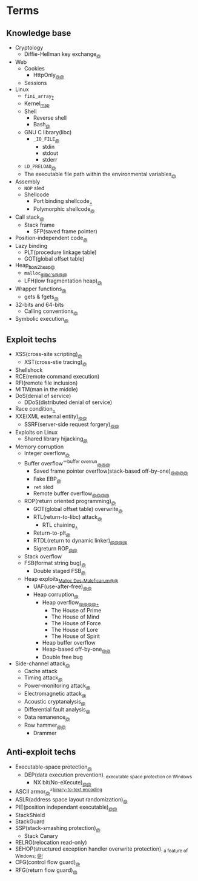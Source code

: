 # Terms

## Knowledge base
  - Cryptology
    - Diffie-Hellman key exchange<sub>[@](https://en.wikipedia.org/wiki/Diffie%E2%80%93Hellman_key_exchange)</sub>
  - Web
    - Cookies
      - HttpOnly<sub>[@](https://www.owasp.org/index.php/HttpOnly)[@](http://its21c.net/224)</sub>
    - Sessions
  - Linux
    - `fini_array`<sub>[?](http://yhcting.tistory.com/50)</sub>
    - Kernel<sub>[map](http://www.makelinux.net/kernel_map/)</sub>
    - Shell
      - Reverse shell
      - Bash<sub>[@](https://wiki.kldp.org/HOWTO/html/Adv-Bash-Scr-HOWTO/)</sub>
    - GNU C library(libc)
      - `_IO_FILE`<sub>[@](http://hacksg.tistory.com/35)</sub>
        - stdin
        - stdout
        - stderr
    - `LD_PRELOAD`<sub>[@](https://rafalcieslak.wordpress.com/2013/04/02/dynamic-linker-tricks-using-ld_preload-to-cheat-inject-features-and-investigate-programs/)</sub>
    - The executable file path within the environmental variables<sub>[@](http://www.hackerschool.org/HS_Boards/zboard.php?id=QNA_system&page=2&sn1=&divpage=1&sn=off&ss=on&sc=on&select_arrange=headnum&desc=asc&no=1833)</sub>
  - Assembly
    - `NOP` sled
    - Shellcode
      - Port binding shellcode<sub>[+](http://pwnbit.kr/34)</sub>
      - Polymorphic shellcode<sub>[@](https://gist.github.com/wlzla000/3b3b23b71d0cd9dd29086929247e3ad5#file-polymorphic_shellcode_meaning-korean-md)</sub>
  - Call stack<sub>[@](https://en.wikipedia.org/wiki/Call_stack)</sub>
    - Stack frame
      - SFP(saved frame pointer)
  - Position-independent code<sub>[@](https://en.wikipedia.org/wiki/Position-independent_code)</sub>
  - Lazy binding
    - PLT(procedure linkage table)
    - GOT(global offset table)
  - Heap<sub>[how2heap](https://github.com/shellphish/how2heap)[@](http://tribal1012.tistory.com/45)</sub>
    - `malloc`<sub>[glibc's](http://mashirogod.dothome.co.kr/index.php/2016/05/11/glibc-malloc-1/)[@](http://tribal1012.tistory.com/78)[@](https://sploitfun.wordpress.com/2015/02/10/understanding-glibc-malloc/)[@](https://sploitfun.wordpress.com/2015/02/11/syscalls-used-by-malloc/)</sub>
    - LFH(low fragmentation heap)<sub>[@](http://blog.naver.com/websearch/70084608475)</sub>
  - Wrapper functions<sub>[@](https://en.wikipedia.org/wiki/Wrapper_function#Library_functions_and_system_calls)</sub>
    - gets & fgets<sub>[@](http://tribal1012.tistory.com/9)</sub>
  - 32-bits and 64-bits
    - Calling conventions<sub>[@](http://tribal1012.tistory.com/13)</sub>
  - Symbolic execution<sub>[@](https://en.wikipedia.org/wiki/Symbolic_execution)</sub>

## Exploit techs
  - XSS(cross-site scripting)<sub>[@](https://www.owasp.org/index.php/Cross-site_Scripting_(XSS))</sub>
    - XST(cross-stie tracing)<sub>[@](https://www.owasp.org/index.php/Cross_Site_Tracing)</sub>
  - Shellshock
  - RCE(remote command execution)
  - RFI(remote file inclusion)
  - MITM(man in the middle)
  - DoS(denial of service)
    - DDoS(distributed denial of service)
  - Race condition<sub>[+](http://pwn3r.tistory.com/entry/Docs-Exploiting-Race-Condition-Vulnerability-with-Unix-Signal)</sub>
  - XXE(XML external entity)<sub>[@](http://hyunmini.tistory.com/66)[@](https://beistlab.files.wordpress.com/2015/01/grayhash_intro_xxe.pdf)</sub>
    - SSRF(server-side request forgery)<sub>[@](http://resources.infosecinstitute.com/the-ssrf-vulnerability/)[@](https://docs.google.com/document/d/1v1TkWZtrhzRLy0bYXBcdLUedXGb9njTNIJXa3u9akHM/edit)</sub>
  - Exploits on Linux
    - Shared library hijacking<sub>[@](http://sosal.tistory.com/125)</sub>
  - Memory corruption
    - Integer overflow<sub>[@](https://www.exploit-db.com/docs/28477.pdf)</sub>
    - Buffer overflow<sup>＝buffer overrun</sup><sub>[@](https://en.wikipedia.org/wiki/Buffer_overflow)[@](http://research.hackerschool.org/Datas/Research_Lecture/overflow.txt)[@](https://www.google.co.kr/url?sa=t&rct=j&q=&esrc=s&source=web&cd=1&cad=rja&uact=8&ved=0ahUKEwiU37C3l_zNAhVLnZQKHTaMDaUQFggaMAA&url=http%3A%2F%2Freverserbobt.tistory.com%2Fattachment%2Fik2.pdf&usg=AFQjCNEAxotScMS1sX9VDrmZNVJra7IhWg&sig2=SXN-GS4KHoUcDxi_TerIzA&bvm=bv.127178174,d.dGo)</sub>
      - Saved frame pointer overflow(stack-based off-by-one)<sub>[@](http://research.hackerschool.org/Datas/Research_Lecture/sfp.txt)[@](https://sploitfun.wordpress.com/2015/06/07/off-by-one-vulnerability-stack-based-2/)[@](http://s2kiess.blog.me/220070346721)[@](http://orang.tistory.com/entry/%ED%95%B4%EC%BB%A4%EC%8A%A4%EC%BF%A8-LOB-golem-darkknight-by-ORANG)</sub>
      - Fake EBP<sub>[@](http://jhchoi781.tistory.com/49)</sub>
      - `ret` sled
      - Remote buffer overflow<sub>[@](http://research.hackerschool.org/Datas/Research_Lecture/remote1.txt)[@](http://research.hackerschool.org/Datas/Research_Lecture/remote2.txt)[@](http://www.areanetworking.it/explanation-of-a-remote-buffer-overflow-vulnerability.html)[@](http://www.hackerschool.org/Sub_Html/HS_University/BOF/essential/PDF_Files/19.pdf)</sub>
    - ROP(return oriented programming)<sub>[@](http://kblab.tistory.com/223)</sub>
      - GOT(global offset table) overwrite<sub>[@](https://sploitfun.wordpress.com/2015/05/08/bypassing-aslr-part-iii/)</sub>
      - RTL(return-to-libc) attack<sub>[@](https://en.wikipedia.org/wiki/Return-to-libc_attack)</sub>
        - RTL chaining<sub>[+](http://pwn3r.tistory.com/entry/Docs-Linux-Binary-Exploitation-without-PPR-based-Callchaining)</sub>
      - Return-to-plt<sub>[@](https://en.wikipedia.org/wiki/Return-to-libc_attack)</sub>
      - RTDL(return to dynamic linker)<sub>[@](http://www.slideserve.com/avel/return-to-dynamic-linker)[@](http://blackcon.tistory.com/attachment/cfile3.uf@25402048547742A0239402.pdf)[@](http://gooverto.tistory.com/attachment/cfile28.uf@21305D3B52FD21730AF17D.pdf)[@](http://gooverto.tistory.com/entry/Return-To-DL-Exploitation)</sub>
      - Sigreturn ROP<sub>[@](http://0x36.blogspot.kr/2014/06/sigreturn-rop-exploitation-technique.html)[@](http://tribal1012.tistory.com/16)</sub>
    - Stack overflow
    - FSB(format string bug)<sub>[@](http://resources.infosecinstitute.com/format-string-bug-exploration)</sub>
      - Double staged FSB<sub>[@](http://pwn3r.tistory.com/attachment/cfile28.uf@2754A34951D4322D2D22A3.pdf)</sub>
    - Heap exploits<sub>[Malloc Des-Maleficarum](http://phrack.org/issues/66/10.html)</sub><sub>[@](http://www.mathyvanhoef.com/2013/02/understanding-heap-exploiting-heap.html)</sub><sub>[@](http://madbee.tistory.com/6)</sub>
      - UAF(use-after-free)<sub>[@](https://sploitfun.wordpress.com/2015/06/16/use-after-free/)[@](https://www.google.co.kr/url?sa=t&rct=j&q=&esrc=s&source=web&cd=8&cad=rja&uact=8&ved=0ahUKEwiR4ZL9lvzNAhXLlZQKHY2yD2IQFgg9MAc&url=http%3A%2F%2Fcd80.tistory.com%2Fattachment%2Fcfile5.uf%402726DE505317492D17DB49.pdf&usg=AFQjCNF0zt9UVCFshz9ynAs88qJ-hKS5Hw&sig2=X-Iv3tLg3uHy0dkOySdsXQ&bvm=bv.127178174,d.dGo)</sub>
      - Heap corruption<sub>[@](http://homes.soic.indiana.edu/yh33/Teaching/I433-2016/lec13-HeapAttacks.pdf)</sub>
        - Heap overflow<sub>[@](http://tribal1012.tistory.com/77)[@](http://coffeenix.net/data_repository/txt/Corezine-3-2.txt)[@](https://sploitfun.wordpress.com/2015/02/26/heap-overflow-using-unlink/)[@](https://sploitfun.wordpress.com/2015/03/04/heap-overflow-using-malloc-maleficarum/)[+](https://bpsecblog.wordpress.com/2016/08/31/translate_fastbin/)</sub>
          - The House of Prime
          - The House of Mind
          - The House of Force
          - The House of Lore
          - The House of Spirit
        - Heap buffer overflow
        - Heap-based off-by-one<sub>[@](https://sploitfun.wordpress.com/2015/06/09/off-by-one-vulnerability-heap-based/)[@](https://googleprojectzero.blogspot.kr/2014/08/the-poisoned-nul-byte-2014-edition.html)</sub>
        - Double free bug
  - Side-channel attack<sub>[@](https://en.wikipedia.org/wiki/Side-channel_attack)</sub>
    - Cache attack
    - Timing attack<sub>[@](https://en.wikipedia.org/wiki/Timing_attack)</sub>
    - Power-monitoring attack<sub>[@](https://en.wikipedia.org/wiki/Power_analysis)</sub>
    - Electromagnetic attack<sub>[@](https://en.wikipedia.org/wiki/Electromagnetic_attack)</sub>
    - Acoustic cryptanalysis<sub>[@](https://en.wikipedia.org/wiki/Acoustic_cryptanalysis)</sub>
    - Differential fault analysis<sub>[@](https://en.wikipedia.org/wiki/Differential_fault_analysis)</sub>
    - Data remanence<sub>[@](https://en.wikipedia.org/wiki/Data_remanence)</sub>
    - Row hammer<sub>[@](https://en.wikipedia.org/wiki/Row_hammer)[@](http://blog.alyac.co.kr/574)</sub>
      - Drammer

## Anti-exploit techs
  - Executable-space protection<sub>[@](https://en.wikipedia.org/wiki/Executable_space_protection)</sub>
    - DEP(data execution prevention)<sub>: executable space protection on Windows</sub>
      - NX bit(No-eXecute)<sub>[@](http://s2kiess.blog.me/220027464834)[@](https://en.wikipedia.org/wiki/NX_bit)</sub>
  - ASCII armor<sub>[@](http://s2kiess.blog.me/220028141641)</sub><sup>≠[binary-to-text encoding](https://en.wikipedia.org/wiki/Binary-to-text_encoding)</sup>
  - ASLR(address space layout randomization)<sub>[@](https://en.wikipedia.org/wiki/Address_space_layout_randomization)</sub>
  - PIE(position independant executable)<sub>[@](http://tribal1012.tistory.com/64)[@](https://access.redhat.com/blogs/766093/posts/1975793)</sub>
  - StackShield
  - StackGuard
  - SSP(stack-smashing protection)<sub>[@](https://en.wikipedia.org/wiki/Buffer_overflow_protection#GNU_Compiler_Collection_.28GCC.29)</sub>
    - Stack Canary
  - RELRO(relocation read-only)
  - SEHOP(structured exception handler overwrite protection)<sub>: a feature of Windows; [@](https://support.microsoft.com/ko-kr/help/956607/how-to-enable-structured-exception-handling-overwrite-protection-sehop-in-windows-operating-systems)[!](https://support.microsoft.com/ko-kr/help/956607/how-to-enable-structured-exception-handling-overwrite-protection-sehop-in-windows-operating-systems)</sub>
  - CFG(control flow guard)<sub>[@](http://lucasg.github.io/2017/02/05/Control-Flow-Guard/)</sub>
  - RFG(return flow guard)<sub>[@](http://xlab.tencent.com/en/2016/11/02/return-flow-guard/)</sub>
